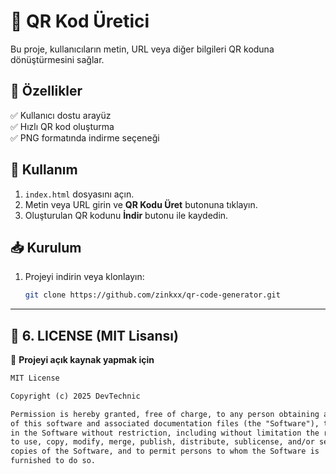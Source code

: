 # 📱 QR Kod Üretici

Bu proje, kullanıcıların metin, URL veya diğer bilgileri QR koduna dönüştürmesini sağlar.

## 🚀 Özellikler
✅ Kullanıcı dostu arayüz  
✅ Hızlı QR kod oluşturma  
✅ PNG formatında indirme seçeneği  

## 🔧 Kullanım
1. `index.html` dosyasını açın.  
2. Metin veya URL girin ve **QR Kodu Üret** butonuna tıklayın.  
3. Oluşturulan QR kodunu **İndir** butonu ile kaydedin.  

## 📥 Kurulum
1. Projeyi indirin veya klonlayın:  
   ```bash
   git clone https://github.com/zinkxx/qr-code-generator.git


---

## **📜 6. LICENSE (MIT Lisansı)**
📌 **Projeyi açık kaynak yapmak için**  

```txt
MIT License

Copyright (c) 2025 DevTechnic

Permission is hereby granted, free of charge, to any person obtaining a copy
of this software and associated documentation files (the "Software"), to deal
in the Software without restriction, including without limitation the rights
to use, copy, modify, merge, publish, distribute, sublicense, and/or sell
copies of the Software, and to permit persons to whom the Software is
furnished to do so.
